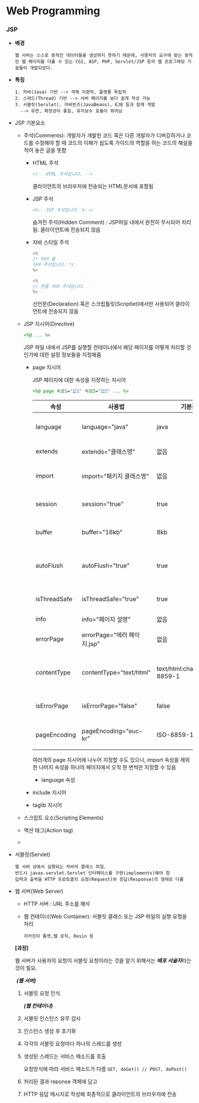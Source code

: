 # Web Programming

### JSP

- **배경**

  ```
  웹 서버는 스스로 동적인 데이터들을 생성하지 못하기 때문에, 사용자의 요구에 맞는 동적인 웹 페이지를 다룰 수 있는 CGI, ASP, PHP, Servlet/JSP 등의 웹 프로그래밍 기술들이 개발되었다.
  ```

- **특징**

  ```
  1. 자바(Java) 기반 --> 객체 지향적, 플랫폼 독립적
  2. 스레드(Thread) 기반 --> 서버 페이지를 보다 쉽게 작성 가능
  3. 서블릿(Servlet), 자바빈즈(JavaBeans), EJB 등과 함께 개발
  	--> 유연, 확장성이 좋음, 유지보수 효율이 뛰어남
  ```

- JSP 기본요소

  - 주석(Comments): 개발자가 개발한 코드 혹은 다른 개발자가 디버깅하거나 코드를 수정해야 할 때 코드의 이해가 쉽도록 가이드의 역할을 하는 코드의 해설을 적어 놓은 글을 뜻함

    - HTML 주석 

      ```html
      <!-- HTML 주석입니다. -->
      ```

      클라이언트의 브라우저에 전송되는 HTML문서에 포함됨

    - JSP 주석

      ```jsp
      <%-- JSP 주석입니다. %-->
      ```

      숨겨진 주석(Hidden Comment) : JSP파일 내에서 완전히 무시되어 치리됨. 클라이언트에 전송되지 않음

    - 자바 스타일 주석

      ```java
      <%
      /* 여러 줄
      자바 주석입니다. */
      %>
      
      <%
      // 한줄 자바 주석입니다.
      %>
      ```

      선언문(Declaration) 혹은 스크립틀릿(Scriptlet)에서만 사용되어 클라이언트에 전송되지 않음

  - JSP 지시어(Directive)

    ```jsp
    <%@ ... %>
    ```

    JSP 파일 내에서 JSP를 실행할 컨테이너에서 해당 페이지를 어떻게 처리할 것인가에 대한 설정 정보들을 지정해줌

    - page 지시어

      JSP 페이지에 대한 속성을 지정하는 지시어

      ```jsp
      <%@ page 속성1="값1" 속성2="값2" ... %>
      ```

      | 속성         | 사용법                      | 기본값                       | 설명                                      |
      | ------------ | --------------------------- | ---------------------------- | ----------------------------------------- |
      | language     | language="java"             | java                         | 스크립트 요소에서 사용할 언어 설정        |
      | extends      | extends="클래스명"          | 없음                         | 상속받을 클래스를 설정                    |
      | import       | import="패키지 클래스명"    | 없음                         | import할 패키지 클래스 설정               |
      | session      | session="true"              | true                         | HttpSession 사용여부를 설정               |
      | buffer       | buffer="16kb"               | 8kb                          | JSP 페이지의 출력 버퍼 크기를 설정        |
      | autoFlush    | autoFlush="true"            | true                         | 출력 버퍼가 다 찼을 경우 처리 방법을 설정 |
      | isThreadSafe | isThreadSafe="true"         | true                         | 다중 스레드의 동시 실행 여부를 설정       |
      | info         | info="페이지 설명"          | 없음                         | 페이지 설명                               |
      | errorPage    | errorPage="에러 페이지.jsp" | 없음                         | 에러 페이지로 사용할 페이지를 지정        |
      | contentType  | contentType="text/html"     | text/html:charset=ISO-8859-1 | JSP 페이지가 생성할 문서의 타입을 지정    |
      | isErrorPage  | isErrorPage="false"         | false                        | 현재 페이지를 에러 페이지로 지정          |
      | pageEncoding | pageEncoding="euc-kr"       | ISO-8859-1                   | 현재 페이지의 문자 인코딩 타입 설정       |

      여러개의 page 지시어에 나누어 지정할 수도 있으나, import 속성을 제외한 나머지 속성을 하나의 페이지에서 오직 한 번씩만 지정할 수 있음

      - language 속성

    - include 지시어

    - taglib 지시어

  - 스크립트 요소(Scripting Elements)

  - 액션 태그(Action tag)

  - 

- 서블릿(Servlet)

  ```
  웹 서버 상에서 실행되는 자바의 클래스 파일.
  반드시 javax.servlet.Servlet 인터페이스를 구현(implements)해야 함
  입력과 출력을 HTTP 프로토콜의 요청(Request)와 응답(Response)의 형태로 다룸
  ```

- 웹 서버(Web Server)

  - HTTP 서버 : URL 주소를 해석

  - 웹 컨테이너(Web Container): 서블릿 클래스 또는 JSP 파일의 실행 요청을 처리

    `자카르타 톰캣,웹 로직, Resin 등 `

  **[과정]**

  웹 서버가 사용자의 요청이 서블릿 요청이라는 것을 알기 위해서는 ***배포 서술자***라는 것이 필요.

  ​		***(웹 서버)***

  1. 서블릿 요청 인식

     ***(웹 컨테이너)***

  2. 서블릿 인스턴스 유무 검사 

  3. 인스턴스 생성 후 초기화

  4. 각각의 서블릿 요청마다 하나의 스레드를 생성 

  5. 생성된 스레드는 서비스 메소드를 호출

     요청방식에 따라 서비스 메소드가 다름 `GET, doGet() // POST, doPost()`

  6. 처리된 결과 reponse 객체에 담고

  7. HTTP 응답 메시지로 작성해 최종적으로 클라이언트의 브라우저에 전송

